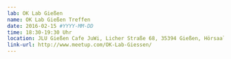 ```yaml
---
lab: OK Lab Gießen
name: OK Lab Gießen Treffen
date: 2016-02-15 #YYYY-MM-DD
time: 18:30-19:30 Uhr
location: JLU Gießen Cafe JuWi, Licher Straße 68, 35394 Gießen, Hörsaalgebäude
link-url: http://www.meetup.com/OK-Lab-Giessen/
---
```

